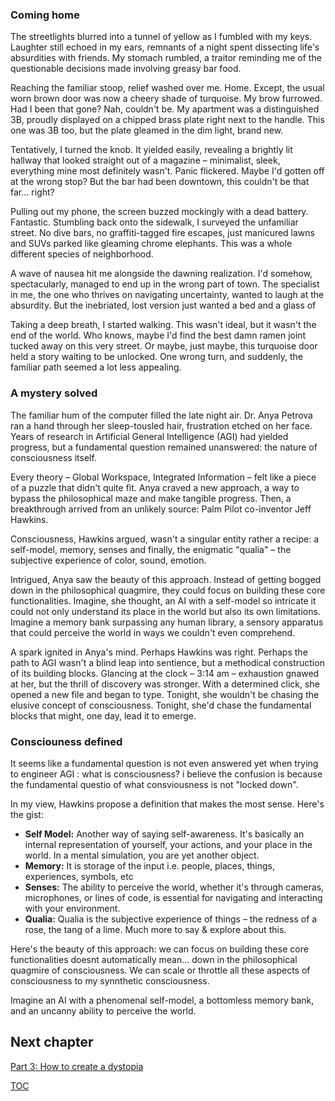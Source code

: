 ### Coming home
The streetlights blurred into a tunnel of yellow as I fumbled with my keys. Laughter still echoed in my ears, remnants of a night spent dissecting life's absurdities with friends. My stomach rumbled, a traitor reminding me of the questionable decisions made involving greasy bar food. 

Reaching the familiar stoop, relief washed over me. Home. Except, the usual worn brown door was now a cheery shade of turquoise. My brow furrowed. Had I been that gone? Nah, couldn't be. My apartment was a distinguished 3B, proudly displayed on a chipped brass plate right next to the handle. This one was 3B too, but the plate gleamed in the dim light, brand new.

Tentatively, I turned the knob. It yielded easily, revealing a brightly lit hallway that looked straight out of a magazine – minimalist, sleek, everything mine most definitely wasn't. Panic flickered. Maybe I'd gotten off at the wrong stop? But the bar had been downtown, this couldn't be that far… right?

Pulling out my phone, the screen buzzed mockingly with a dead battery. Fantastic. Stumbling back onto the sidewalk, I surveyed the unfamiliar street. No dive bars, no graffiti-tagged fire escapes, just manicured lawns and SUVs parked like gleaming chrome elephants. This was a whole different species of neighborhood.

A wave of nausea hit me alongside the dawning realization. I'd somehow, spectacularly, managed to end up in the wrong part of town. The specialist in me, the one who thrives on navigating uncertainty, wanted to laugh at the absurdity. But the inebriated, lost version just wanted a bed and a glass of 

Taking a deep breath, I started walking. This wasn't ideal, but it wasn't the end of the world. Who knows, maybe I'd find the best damn ramen joint tucked away on this very street. Or maybe, just maybe, this turquoise door held a story waiting to be unlocked. One wrong turn, and suddenly, the familiar path seemed a lot less appealing.

### A mystery solved
The familiar hum of the computer filled the late night air. Dr. Anya Petrova ran a hand through her sleep-tousled hair, frustration etched on her face. Years of research in Artificial General Intelligence (AGI) had yielded progress, but a fundamental question remained unanswered: the nature of consciousness itself.

Every theory – Global Workspace, Integrated Information – felt like a piece of a puzzle that didn't quite fit. Anya craved a new approach, a way to bypass the philosophical maze and make tangible progress. Then, a breakthrough arrived from an unlikely source:  Palm Pilot co-inventor Jeff Hawkins.

Consciousness, Hawkins argued, wasn't a singular entity rather a recipe: a self-model, memory, senses and finally, the enigmatic "qualia" – the subjective experience of color, sound, emotion.

Intrigued, Anya saw the beauty of this approach. Instead of getting bogged down in the philosophical quagmire, they could focus on building these core functionalities. Imagine, she thought, an AI with a self-model so intricate it could not only understand its place in the world but also its own limitations. Imagine a memory bank surpassing any human library, a sensory apparatus that could perceive the world in ways we couldn't even comprehend.

A spark ignited in Anya's mind. Perhaps Hawkins was right. Perhaps the path to AGI wasn't a blind leap into sentience, but a methodical construction of its building blocks. Glancing at the clock – 3:14 am – exhaustion gnawed at her, but the thrill of discovery was stronger. With a determined click, she opened a new file and began to type. Tonight, she wouldn't be chasing the elusive concept of consciousness. Tonight, she'd chase the fundamental blocks that might, one day, lead it to emerge. 

### Consciouness defined

It seems like a fundamental question is not even answered yet when trying to engineer AGI : what is consciousness? i believe the confusion is because the fundamental questio  of what consviousness is not "locked down". 

In my view, Hawkins propose a definition that makes the most sense. Here's the gist:

* **Self Model:**  Another way of saying self-awareness. It's basically an internal representation of yourself, your actions, and your place in the world. In a mental simulation, you are yet another object.
* **Memory:** It is storage of the input i.e. people, places, things, experiences, symbols, etc
* **Senses:** The ability to perceive the world, whether it's through cameras, microphones, or lines of code, is essential for navigating and interacting with your environment.
* **Qualia:**  Qualia is the subjective experience of things – the redness of a rose, the tang of a lime. Much more to say & explore about this. 

Here's the beauty of this approach: we can focus on building these core functionalities doesnt automatically mean... down in the philosophical quagmire of consciousness. We can scale or throttle all these aspects of consciousness to my synnthetic consciousness. 

Imagine an AI with a phenomenal self-model, a bottomless memory bank, and an uncanny ability to perceive the world. 

## Next chapter

[Part 3: How to create a dystopia](Part3-howto-create-a-dystopia.md)

[TOC](https://pebreo.github.io/)


